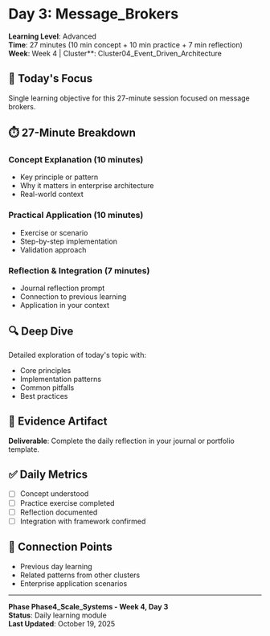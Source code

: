 # Day 3: Message_Brokers

**Learning Level**: Advanced  
**Time**: 27 minutes (10 min concept + 10 min practice + 7 min reflection)  
**Week**: Week 4 | Cluster**: Cluster04_Event_Driven_Architecture

## 🎯 Today's Focus

Single learning objective for this 27-minute session focused on message brokers.

## ⏱️ 27-Minute Breakdown

### Concept Explanation (10 minutes)

- Key principle or pattern
- Why it matters in enterprise architecture
- Real-world context

### Practical Application (10 minutes)

- Exercise or scenario
- Step-by-step implementation
- Validation approach

### Reflection & Integration (7 minutes)

- Journal reflection prompt
- Connection to previous learning
- Application in your context

## 🔍 Deep Dive

Detailed exploration of today's topic with:

- Core principles
- Implementation patterns
- Common pitfalls
- Best practices

## 💼 Evidence Artifact

**Deliverable**: Complete the daily reflection in your journal or portfolio template.

## ✅ Daily Metrics

- [ ] Concept understood
- [ ] Practice exercise completed
- [ ] Reflection documented
- [ ] Integration with framework confirmed

## 🔗 Connection Points

- Previous day learning
- Related patterns from other clusters
- Enterprise application scenarios

---

**Phase Phase4_Scale_Systems - Week 4, Day 3**  
**Status**: Daily learning module  
**Last Updated**: October 19, 2025
